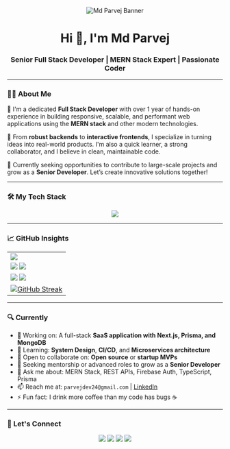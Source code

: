 <p align="center">
  <img src="https://i.ibb.co.com/Htzntc9/Md-Parvej-Banner.png" alt="Md Parvej Banner" />
</p>

<h1 align="center">Hi 👋, I'm Md Parvej</h1>
<h3 align="center">Senior Full Stack Developer | MERN Stack Expert | Passionate Coder</h3>

---

### 🧑‍💻 About Me

🌟 I'm a dedicated **Full Stack Developer** with over 1 year of hands-on experience in building responsive, scalable, and performant web applications using the **MERN stack** and other modern technologies.

🔧 From **robust backends** to **interactive frontends**, I specialize in turning ideas into real-world products. I'm also a quick learner, a strong collaborator, and I believe in clean, maintainable code.

🚀 Currently seeking opportunities to contribute to large-scale projects and grow as a **Senior Developer**. Let’s create innovative solutions together!

---

### 🛠️ My Tech Stack

<p align="center">
  <a href="https://skillicons.dev">
    <img src="https://skillicons.dev/icons?i=js,ts,html,css,sass,react,nextjs,nodejs,express,mongodb,mysql,postgres,firebase,redux,graphql,tailwind,bootstrap,materialui,vite,webpack,docker,git,github,vscode,pycharm,webstorm,postman,threejs,wordpress,yarn,npm,regex,py,c,stackoverflow,supabase,nginx,kafka,gradle,flask,fastapi,azure,aws,aiscript" />
  </a>
</p>

---

### 📈 GitHub Insights

<table align="center">
  <tr>
    <td><img src="http://github-profile-summary-cards.vercel.app/api/cards/profile-details?username=parvejme24&theme=codeSTACKr" /></td>
  </tr>
  <tr>
    <td>
      <img src="http://github-profile-summary-cards.vercel.app/api/cards/repos-per-language?username=parvejme24&theme=codeSTACKr" />
      <img src="http://github-profile-summary-cards.vercel.app/api/cards/most-commit-language?username=parvejme24&theme=codeSTACKr" />
    </td>
  </tr>
  <tr>
    <td>
      <img src="http://github-profile-summary-cards.vercel.app/api/cards/stats?username=parvejme24&theme=codeSTACKr" />
      <img src="http://github-profile-summary-cards.vercel.app/api/cards/productive-time?username=parvejme24&theme=codeSTACKr&utcOffset=6" />
    </td>
  </tr>
  <tr>
    <td>
      <a href="https://git.io/streak-stats"><img src="https://streak-stats.demolab.com?user=parvejme24&theme=dark&exclude_days=Sun%2CMon%2CTue%2CWed%2CThu%2CFri%2CSat&card_width=1000" alt="GitHub Streak" /></a>
    </td>
  </tr>
</table>

---

### 🔍 Currently

- 🔭 Working on: A full-stack **SaaS application with Next.js, Prisma, and MongoDB**
- 🌱 Learning: **System Design**, **CI/CD**, and **Microservices architecture**
- 👯 Open to collaborate on: **Open source** or **startup MVPs**
- 🤝 Seeking mentorship or advanced roles to grow as a **Senior Developer**
- 💬 Ask me about: MERN Stack, REST APIs, Firebase Auth, TypeScript, Prisma
- 📫 Reach me at: `parvejdev24@gmail.com` | [LinkedIn](https://linkedin.com/in/mdparvejdev)
- ⚡ Fun fact: I drink more coffee than my code has bugs ☕

---

### 🔗 Let's Connect

<p align="center">
  <a href="https://linkedin.com/in/mdparvejdev" target="_blank"><img src="https://skillicons.dev/icons?i=linkedin" /></a>
  <a href="mailto:parvejdev24@gmail.com"><img src="https://skillicons.dev/icons?i=gmail" /></a>
  <a href="https://github.com/parvejme24"><img src="https://skillicons.dev/icons?i=github" /></a>
  <a href="https://stackoverflow.com/users/your-user-id"><img src="https://skillicons.dev/icons?i=stackoverflow" /></a>
</p>
